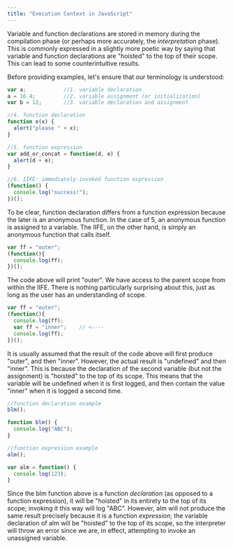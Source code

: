 ```yaml
---
title: "Execution Context in JavaScript"
---
```


Variable and function declarations are stored in memory during the compilation phase (or perhaps more accurately, the *interpretation* phase). This is commonly expressed in a slightly more poetic way by saying that variable and function declarations are "hoisted" to the top of their scope. This can lead to some counterintuitive results.

Before providing examples, let's ensure that our terminology is understood:

```js
var a;            //1. variable declaration
a = 16.4;         //2. variable assignment (or initialization)
var b = 12;       //3. variable declaration and assignment

//4. function declaration
function e(x) {               
  alert("please " + x);
}

//5. function expression
var add_or_concat = function(d, e) {
  alert(d + e);
}

//6. IIFE: immediately-invoked function expression
(function() {
  console.log("success!");
})();
```

To be clear, function declaration differs from a function expression because the later is an anonymous function. In the case of 5, an anonymous function is assigned to a variable. The IIFE, on the other hand, is simply an anonymous function that calls itself.

```js
var ff = "outer";
(function(){
  console.log(ff);
})();
```

The code above will print "outer". We have access to the parent scope from within the IIFE. There is nothing particularly surprising about this, just as long as the user has an understanding of scope.

```js
var ff = "outer";
(function(){
  console.log(ff);
  var ff = "inner";    // <----
  console.log(ff);
})();
```

It is usually assumed that the result of the code above will first produce "outer", and then "inner". However, the actual result is "undefined" and then "inner". This is because the declaration of the second variable (but not the assignment) is "hoisted" to the top of its scope. This means that the variable will be undefined when it is first logged, and then contain the value "inner" when it is logged a second time.

```js
//function declaration example
blm();

function blm() {
  console.log("ABC");
}

//function expression example
alm();

var alm = function() {
  console.log(123);
}
```

Since the blm function above is a function *declaration* (as opposed to a function expression), it will be "hoisted" in its entirety to the top of its scope; invoking it this way will log "ABC". However, alm will not produce the same result precisely because it is a function *expression*; the variable declaration of alm will be "hoisted" to the top of its scope, so the interpreter will throw an error since we are, in effect, attempting to invoke an unassigned variable.   
